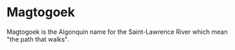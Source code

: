 # Magtogoek
Magtogoek is the Algonquin name for the Saint-Lawrence River which mean "the path that walks". 

